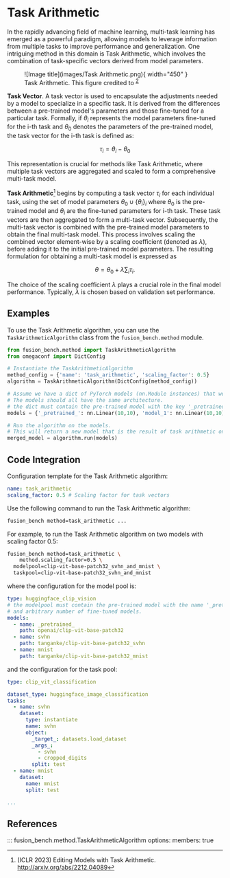 # Task Arithmetic

In the rapidly advancing field of machine learning, multi-task learning has emerged as a powerful paradigm, allowing models to leverage information from multiple tasks to improve performance and generalization. One intriguing method in this domain is Task Arithmetic, which involves the combination of task-specific vectors derived from model parameters. 

<figure markdown="span">
  ![Image title](images/Task Arithmetic.png){ width="450" }
  <figcaption>Task Arithmetic. This figure credited to <sup id="fnref:2"><a class="footnote-ref" href="#fn:2">2</a></sup></figcaption>
</figure>

**Task Vector**. A task vector is used to encapsulate the adjustments needed by a model to specialize in a specific task. 
It is derived from the differences between a pre-trained model's parameters and those fine-tuned for a particular task. 
Formally, if $\theta_i$ represents the model parameters fine-tuned for the i-th task and $\theta_0$ denotes the parameters of the pre-trained model, the task vector for the i-th task is defined as:

$$\tau_i = \theta_i - \theta_0$$

This representation is crucial for methods like Task Arithmetic, where multiple task vectors are aggregated and scaled to form a comprehensive multi-task model.

**Task Arithmetic**[^1] begins by computing a task vector $\tau_i$ for each individual task, using the set of model parameters $\theta_0 \cup \{\theta_i\}_i$ where $\theta_0$ is the pre-trained model and $\theta_i$ are the fine-tuned parameters for i-th task.
These task vectors are then aggregated to form a multi-task vector.
Subsequently, the multi-task vector is combined with the pre-trained model parameters to obtain the final multi-task model.
This process involves scaling the combined vector element-wise by a scaling coefficient (denoted as $\lambda$), before adding it to the initial pre-trained model parameters. 
The resulting formulation for obtaining a multi-task model is expressed as 

$$ \theta = \theta_0 + \lambda \sum_{i} \tau_i. $$

The choice of the scaling coefficient $\lambda$ plays a crucial role in the final model performance. Typically, $\lambda$ is chosen based on validation set performance. 

## Examples

To use the Task Arithmetic algorithm, you can use the `TaskArithmeticAlgorithm` class from the `fusion_bench.method` module.

```python
from fusion_bench.method import TaskArithmeticAlgorithm
from omegaconf import DictConfig

# Instantiate the TaskArithmeticAlgorithm
method_config = {'name': 'task_arithmetic', 'scaling_factor': 0.5}
algorithm = TaskArithmeticAlgorithm(DictConfig(method_config))

# Assume we have a dict of PyTorch models (nn.Module instances) that we want to merge.
# The models should all have the same architecture.
# the dict must contain the pre-trained model with the key '_pretrained_', and arbitrary number of fine-tuned models.
models = {'_pretrained_': nn.Linear(10,10), 'model_1': nn.Linear(10,10), 'model_2': nn.Linear(10,10)}

# Run the algorithm on the models.
# This will return a new model that is the result of task arithmetic on the input models.
merged_model = algorithm.run(models)
```


## Code Integration

Configuration template for the Task Arithmetic algorithm:

```yaml title="config/method/task_arithmetic.yaml"
name: task_arithmetic
scaling_factor: 0.5 # Scaling factor for task vectors
```

Use the following command to run the Task Arithmetic algorithm:

```bash
fusion_bench method=task_arithmetic ...
```

For example, to run the Task Arithmetic algorithm on two models with scaling factor 0.5:

```bash
fusion_bench method=task_arithmetic \
    method.scaling_factor=0.5 \
  modelpool=clip-vit-base-patch32_svhn_and_mnist \
  taskpool=clip-vit-base-patch32_svhn_and_mnist
```

where the configuration for the model pool is:

```yaml title="config/modelpool/clip-vit-base-patch32_svhn_and_mnist.yaml"
type: huggingface_clip_vision
# the modelpool must contain the pre-trained model with the name '_pretrained_', 
# and arbitrary number of fine-tuned models.
models:
  - name: _pretrained_
    path: openai/clip-vit-base-patch32
  - name: svhn
    path: tanganke/clip-vit-base-patch32_svhn
  - name: mnist
    path: tanganke/clip-vit-base-patch32_mnist
```

and the configuration for the task pool:

```yaml title="config/taskpool/clip-vit-base-patch32_svhn_and_mnist.yaml"
type: clip_vit_classification

dataset_type: huggingface_image_classification
tasks:
  - name: svhn
    dataset:
      type: instantiate
      name: svhn
      object: 
        _target_: datasets.load_dataset
        _args_:
          - svhn
          - cropped_digits
        split: test
  - name: mnist
    dataset:
      name: mnist
      split: test

...
```


## References

::: fusion_bench.method.TaskArithmeticAlgorithm
    options:
        members: true


[^1]: (ICLR 2023) Editing Models with Task Arithmetic. http://arxiv.org/abs/2212.04089
[^2]: (ICLR 2024) AdaMerging: Adaptive Model Merging for Multi-Task Learning. http://arxiv.org/abs/2310.02575
[^3]: (NIPS 2023 Oral) Guillermo Ortiz-Jimenez, Alessandro Favero, and Pascal Frossard, “Task Arithmetic in the Tangent Space: Improved Editing of Pre-Trained Models,” doi: 10.48550/arXiv.2305.12827.


